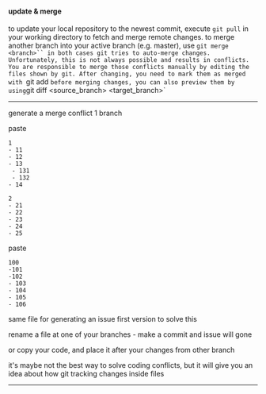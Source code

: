 #### update & merge
to update your local repository to the newest commit, execute
`git pull`
in your working directory to fetch and merge remote changes.
to merge another branch into your active branch (e.g. master), use
`git merge <branch>``
in both cases git tries to auto-merge changes. Unfortunately, this is not always possible and results in conflicts. You are responsible to merge those conflicts manually by editing the files shown by git. After changing, you need to mark them as merged with
`git add <filename>`
before merging changes, you can also preview them by using
`git diff <source_branch> <target_branch>`

----


generate a merge conflict
1 branch

paste
```
1
- 11
- 12
- 13
 - 131
 - 132
- 14

2
- 21
- 22
- 23
- 24
- 25
```

paste
```
100
-101
-102
- 103
- 104
- 105
- 106
```

same file for generating an issue
first version to solve this

rename a file at one of your branches - make a commit and issue will gone

or copy your code, and place it after your changes from other branch

it's maybe not the best way to solve coding conflicts, but it will give you an idea about how git tracking changes inside files


---
